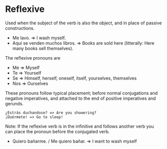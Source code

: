 Reflexive
=========

Used when the subject of the verb is also the object, and in place of passive constructions.

 - Me lavo. => I wash myself.
 - Aquí se venden muchos libros. => Books are sold here (litterally: Here many books sell themselves).

The reflexive pronouns are
- Me => Myself
- Te => Yourself
- Se => Himself, herself, oneself, itself, yourselves, themselves
- Nos => Ourselves

These pronouns follow typical placement; before normal conjugations and negative imperatives, and attached to the end of positive imperatives and gerunds.

    ¿Estrás duchandose? => Are you showering?
    ¡Duérmete! => Go to sleep!


Note: If the reflexive verb is in the infinitive and follows another verb you can place the pronoun before the conjugated verb.

 - Quiero bañarme. / Me quiero bañar. => I want to wash myself
